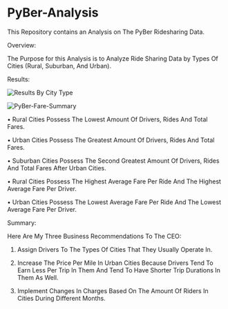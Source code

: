 # PyBer-Analysis

This Repository contains an Analysis on The PyBer Ridesharing Data.



Overview:

The Purpose for this Analysis is to Analyze Ride Sharing Data by Types Of Cities (Rural, Suburban, And Urban). 



Results:


![Results By City Type](https://user-images.githubusercontent.com/80506578/171044787-80f800da-ac34-4c9a-8542-d47771d8e365.png)


![PyBer-Fare-Summary](https://user-images.githubusercontent.com/80506578/171044832-0b3d5da8-68fc-4509-9fb2-27cf2be58ac8.png)


• Rural Cities Possess The Lowest Amount Of Drivers, Rides And Total Fares.

• Urban Cities Possess The Greatest Amount Of Drivers, Rides And Total Fares.

• Suburban Cities Possess The Second Greatest Amount Of Drivers, Rides And Total Fares After Urban Cities.

• Rural Cities Possess The Highest Average Fare Per Ride And The Highest Average Fare Per Driver.

• Urban Cities Possess The Lowest Average Fare Per Ride And The Lowest Average Fare Per Driver.



Summary:

Here Are My Three Business Recommendations To The CEO:

1. Assign Drivers To The Types Of Cities That They Usually Operate In. 

2. Increase The Price Per Mile In Urban Cities Because Drivers Tend To Earn Less Per Trip In Them And Tend To Have Shorter Trip Durations In Them As Well.

3. Implement Changes In Charges Based On The Amount Of Riders In Cities During Different Months.
